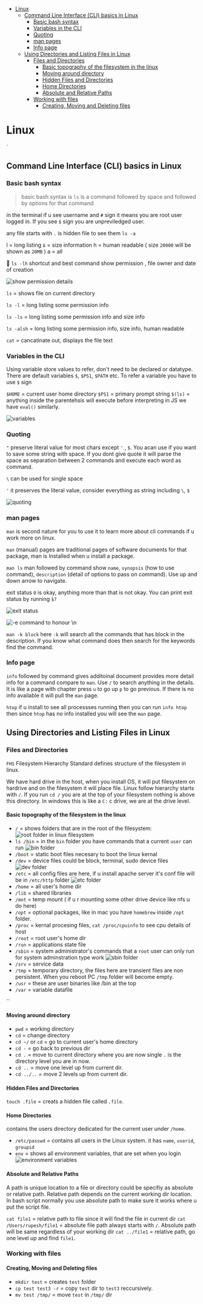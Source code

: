 - [Linux](#linux)
  - [Command Line Interface (CLI) basics in Linux](#command-line-interface-cli-basics-in-linux)
    - [Basic bash syntax](#basic-bash-syntax)
    - [Variables in the CLI](#variables-in-the-cli)
    - [Quoting](#quoting)
    - [man pages](#man-pages)
    - [Info page](#info-page)
  - [Using Directories and Listing Files in Linux](#using-directories-and-listing-files-in-linux)
    - [Files and Directories](#files-and-directories)
      - [Basic topography of the filesystem in the linux](#basic-topography-of-the-filesystem-in-the-linux)
      - [Moving around directory](#moving-around-directory)
      - [Hidden Files and Directories](#hidden-files-and-directories)
      - [Home Directories](#home-directories)
      - [Absolute and Relative Paths](#absolute-and-relative-paths)
    - [Working with files](#working-with-files)
      - [Creating, Moving and Deleting files](#creating-moving-and-deleting-files)


# Linux 
`
## Command Line Interface (CLI) basics in Linux

### Basic bash syntax 

> basic bash syntax is `ls` is a command followed by space and followed by options for that command

in the terminal if u see username and `#` sign it means you are root user logged in. If you see `$` sign you are unpreviledged user. 

any file starts with `.` is hidden file to see them `ls -a` 


l = long listing
s = size information 
h = human readable ( size `20000` will be shown as `20MB` )
a = all 


📕 `ls -lh` shortcut and best command show permission , file owner and date of creation

![show permission details](image.png)


`ls` =  shows file on current directory 

`ls -l` = long listing some permission info

`ls -ls` = long listing some permission info and size info

`ls -alsh` = long listing some permission info, size info, human readable

`cat` = cancatinate out, displays the file text

### Variables in the CLI

Using variable store values to refer, don't need to be declared or datatype. There are default variables `$`, `$PS1`, `$PATH` etc. To refer a variable you have to use `$` sign 

`$HOME` = current user home directory
`$PS1`  = primary prompt string 
`$(ls)` = anything inside the parentehsis will execute before interpreting in JS we have `eval()` similarly. 

![variables](image-1.png)


### Quoting 

`"` preserve literal value for most chars except `'` , `$`.  You acan use if you want to save some string with space. If you dont give quote it will parse the space as separation between 2 commands and execute each word as command. 

`\` can be used for single space

`'` it preserves the literal value, consider everything as string including `\`, `$` 


![quoting](image-2.png)


### man pages 

`man` is second nature for you to use it to learn more about cli commands if u work more on linux.

`man` (manual) pages are traditional pages of software documents for that package, man is Installed when u install a package. 

`man ls` man followed by command show `name`, `synopsis` (how to use command), `description` (detail of options to pass on command). Use up and down arrow to navigate. 

exit status `0` is okay, anything more than that is not okay.  You can print exit status by running `$?`

![exit status](image-3.png)

![-e command to honour \n](image-4.png)


`man -k block` here `-k` will search all the commands that has block in the description. If you know what command does then search for the keywords find the command. 


### Info page

`info` followed by command gives additoinal document provides more detail info for a command compare to `man`. Use `/` to search anything in the details. It is like a page with chapter press `u` to go up `p` to go previous. If there is no info available it will pull the `man` page.

`htop` if u install to see all processses running then you can run `info htop` then since `htop` has no info installed you will see the `man` page. 

## Using Directories and Listing Files in Linux

### Files and Directories 

`FHS` Filesystem Hierarchy Standard defines structure of the filesystem in linux. 

We have hard drive in the host, when you install OS, it will put filesystem on hardrive and on the filesystem it will place file. Linux follow hierarchy starts with `/`. If you run `cd /` you are at the top of your filesystem nothing is above this directory. In windows this is like a `C:` c drive, we are at the drive level. 

#### Basic topography of the filesystem in the linux

- `/` = shows folders that are in the root of the filesystem: 
![root folder in linux filesystem](image-5.png)
- `ls /bin` = in the `bin` folder you have commands that a current `user` can run
  ![bin folder](image-6.png)
- `/boot`   = static boot files necesary to boot the linux kernal
- `/dev`    = device files could be block, terminal, sudo device files
![dev folder](image-7.png)
- `/etc`    = all config files are here, if u install apache server it's conf file will be in `/etc/http` folder
![etc folder](image-8.png)
- `/home`   = all user's home dir
- `/lib`    = shared libraries 
- `/mnt`    = temp mount ( if u r mounting some other drive device like nfs u do here)
- `/opt`    = optional packages, like in mac you have `homebrew` inside `/opt` folder. 
- `/proc`   = kernal procesing files, `cat /proc/cpuinfo` to see cpu details of host
- `/root`   = root user's home dir
- `/run`    = applications state file
- `/sbin`   = system administrator's commands that a `root` user can only run for system adminstration type work
  ![sbin folder](image-9.png)
- `/srv`    = service data
- `/tmp`    = temporary directory, the files here are transient files are non persistent. When you reboot PC `/tmp` folder will become empty.
- `/usr`    = these are user binaries like /bin at the top 
- `/var`    = variable datafile 
 
``
#### Moving around directory 

- `pwd`                = working directory
- `cd`                 = change directory 
- `cd ~/` or `cd`      = go to current user's home directory 
- `cd -`               = go back to previous dir
- `cd .`               = move to current directory where you are now single `.` is the directory level you are in now. 
- `cd ..`              = move one level up from current dir. 
- `cd ../..`           = move 2 levels up from current dir.

#### Hidden Files and Directories

`touch .file` = creats a hidden file called `.file`. 


#### Home Directories

contains the users directory dedicated for the current user under `/home`. 

- `/etc/passwd` = contains all users in the Linux system. it has `name`, `userid`, `groupid`
- `env` = shows all environment variables, that are set when you login  
  ![environment variables](image-10.png)


#### Absolute and Relative Paths

A path is unique location to a file or directory could be specifiy as absolute or relative path. Relative path depends on the current working dir location. In bash script normally you use absolute path to make sure it works where u put the script file.

`cat file1` = relative path to file since it will find the file in current dir
`cat /Users/rupesh/file1` = absolute file path always starts with `/`. Absolute path will be same regardless of your working dir 
`cat ../file1`  = relative path, go one level up and find `file1`. 



### Working with files

#### Creating, Moving and Deleting files

- `mkdir test`          = creates `test` folder
- `cp test test3 -r`    = copy `test` dir to `test3` reccursively. 
- `mv test /tmp/`       = move `test` in `/tmp/` dir











